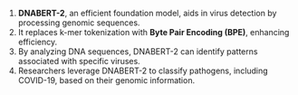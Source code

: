 1. **DNABERT-2**, an efficient foundation model, aids in virus detection by processing genomic sequences.
2. It replaces k-mer tokenization with **Byte Pair Encoding (BPE)**, enhancing efficiency.
3. By analyzing DNA sequences, DNABERT-2 can identify patterns associated with specific viruses.
4. Researchers leverage DNABERT-2 to classify pathogens, including COVID-19, based on their genomic information.
